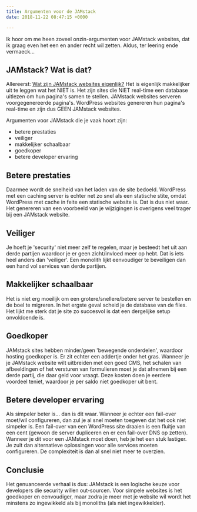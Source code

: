 ```yaml
---
title: Argumenten voor de JAMstack
date: 2018-11-22 08:47:15 +0000

---
```

Ik hoor om me heen zoveel onzin-argumenten voor JAMstack websites, dat ik graag even het een en ander recht wil zetten. Aldus, ter leering ende vermaeck...

## JAMstack? Wat is dat?

Allereerst: [Wat zijn JAMstack websites eigenlijk?](https://jamstack.org/ "https://jamstack.org/") Het is eigenlijk makkelijker uit te leggen wat het NIET is. Het zijn sites die NIET real-time een database uitlezen om hun pagina's samen te stellen. JAMstack websites serveren voorgegenereerde pagina's. WordPress websites genereren hun pagina's real-time en zijn dus GEEN JAMstack websites. 

Argumenten voor JAMstack die je vaak hoort zijn:

* betere prestaties
* veiliger
* makkelijker schaalbaar
* goedkoper
* betere developer ervaring

## Betere prestaties

Daarmee wordt de snelheid van het laden van de site bedoeld. WordPress met een caching server is echter net zo snel als een statische stite, omdat WordPress met cache in feite een statische website is. Dat is dus niet waar. Het genereren van een voorbeeld van je wijzigingen is overigens veel trager bij een JAMstack website.

## Veiliger

Je hoeft je 'security' niet meer zelf te regelen, maar je besteedt het uit aan derde partijen waardoor je er geen zicht/invloed meer op hebt. Dat is iets heel anders dan 'veiliger'. Een monolith lijkt eenvoudiger te beveiligen dan een hand vol services van derde partijen.

## Makkelijker schaalbaar

Het is niet erg moeilijk om een grotere/snellere/betere server te bestellen en de boel te migreren. In het ergste geval scheid je de database van de files. Het lijkt me sterk dat je site zo succesvol is dat een dergelijke setup onvoldoende is.

## Goedkoper

JAMstack sites hebben minder/geen 'bewegende onderdelen', waardoor hosting goedkoper is. Er zit echter een addertje onder het gras. Wanneer je je JAMstack website wilt uitbreiden met een goed CMS, het schalen van afbeeldingen of het versturen van formulieren moet je dat afnemen bij een derde partij, die daar geld voor vraagt. Deze kosten doen je eerdere voordeel teniet, waardoor je per saldo niet goedkoper uit bent.

## Betere developer ervaring

Als simpeler beter is... dan is dit waar. Wanneer je echter een fail-over moet/wil configureren, dan zul je al snel moeten toegeven dat het ook niet simpeler is. Een fail-over van een WordPress site draaien is een fluitje van een cent (gewoon de server dupliceren en er een fail-over DNS op zetten). Wanneer je dit voor een JAMstack moet doen, heb je het een stuk lastiger. Je zult dan alternatieve oplossingen voor alle services moeten configureren. De complexiteit is dan al snel niet meer te overzien.

## Conclusie

Het genuanceerde verhaal is dus: JAMstack is een logische keuze voor developers die security willen out-sourcen. Voor simpele websites is het goedkoper en eenvoudiger, maar zodra je meer met je website wil wordt het minstens zo ingewikkeld als bij monoliths (als niet ingewikkelder).